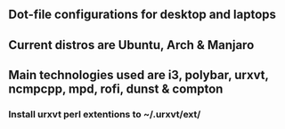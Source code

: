 ## Dot-file configurations for desktop and laptops
## Current distros are Ubuntu, Arch & Manjaro
## Main technologies used are i3, polybar, urxvt, ncmpcpp, mpd, rofi, dunst & compton

### Install urxvt perl extentions to ~/.urxvt/ext/
